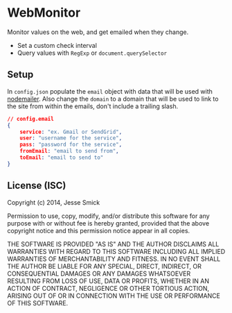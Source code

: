 # WebMonitor
Monitor values on the web, and get emailed when they change.

- Set a custom check interval
- Query values with `RegExp` or `document.querySelector`

## Setup
In `config.json` populate the `email` object with data that will be used with [nodemailer](https://github.com/andris9/Nodemailer). Also change the `domain` to a domain that will be used to link to the site from within the emails, don't include a trailing slash.

```json
// config.email
{
    service: "ex. Gmail or SendGrid",
    user: "username for the service",
    pass: "password for the service",
    fromEmail: "email to send from",
    toEmail: "email to send to"
}
```

## License (ISC)
Copyright (c) 2014, Jesse Smick

Permission to use, copy, modify, and/or distribute this software for any purpose with or without fee is hereby granted, provided that the above copyright notice and this permission notice appear in all copies.

THE SOFTWARE IS PROVIDED "AS IS" AND THE AUTHOR DISCLAIMS ALL WARRANTIES WITH REGARD TO THIS SOFTWARE INCLUDING ALL IMPLIED WARRANTIES OF MERCHANTABILITY AND FITNESS. IN NO EVENT SHALL THE AUTHOR BE LIABLE FOR ANY SPECIAL, DIRECT, INDIRECT, OR CONSEQUENTIAL DAMAGES OR ANY DAMAGES WHATSOEVER RESULTING FROM LOSS OF USE, DATA OR PROFITS, WHETHER IN AN ACTION OF CONTRACT, NEGLIGENCE OR OTHER TORTIOUS ACTION, ARISING OUT OF OR IN CONNECTION WITH THE USE OR PERFORMANCE OF THIS SOFTWARE.